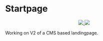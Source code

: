 # Startpage
<p align="center">
	<a href="https://github.com/SenneVanderAuwera/startpage/releases">
		<img src="https://img.shields.io/badge/stable%20version-v2.0.1-green"/>
	</a>
	<a href="https://github.com/SenneVanderAuwera/startpage">
		<img src="https://img.shields.io/badge/build%20version-v2.1.0-red"/>
	</a>
</p>
Working on V2 of a CMS based landingpage.
